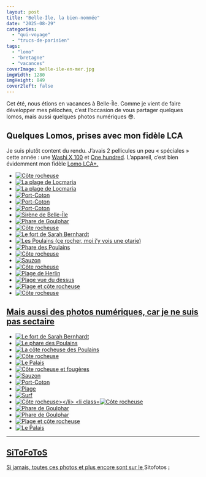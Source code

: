 ```yaml
---
layout: post
title: "Belle-Île, la bien-nommée"
date: "2025-08-29"
categories: 
  - "qui-voyage"
  - "trucs-de-parisien"
tags:
  - "lomo"
  - "bretagne"
  - "vacances"
coverImage: belle-ile-en-mer.jpg
imgWidth: 1280
imgHeight: 849
cover2left: false
---
```


<p>Cet été, nous étions en vacances à Belle-Île. Comme je vient de faire développer mes péloches, c’est l’occasion de vous partager quelques lomos, mais aussi quelques photos numériques <span aria-hidden="true">😎</span>.</p>

<h2>Quelques Lomos, prises avec mon fidèle <abbr>LCA</abbr></h2>
<p>Je suis plutôt content du rendu. J’avais 2&nbsp;pellicules un peu «&nbsp;spéciales&nbsp;» cette année&nbsp;: une <a href="https://www.lomography.fr/films/871973254-washi-x-100/photos">Washi X 100</a> et <a href="https://www.lomography.fr/films/871976509-one-hundred/photos">One hundred</a>. L’appareil, c’est bien évidemment mon fidèle <a href="https://shop.lomography.com/fr/lomo-lc-a-35-mm-film-camera">Lomo <abbr>LCA+</abbr>.</p>

<div id="lomo-slider" class="splide">
  <div class="splide__track">
    <ul class="splide__list">
<li class="splide__slide"><img src="https://sitofotos.6x8.org/i.php?upload/2025/08/27/20250827214859-fde37709-xx.jpg" alt="Côte rocheuse"></li>
<li class="splide__slide"><img src="https://sitofotos.6x8.org/i.php?upload/2025/08/27/20250827214909-d38dcdc0-xx.jpg" alt="La plage de Locmaria"></li>
<li class="splide__slide"><img src="https://sitofotos.6x8.org/i.php?upload/2025/08/27/20250827214909-7ec2157b-xx.jpg" alt="La plage de Locmaria"></li>
<li class="splide__slide"><img src="https://sitofotos.6x8.org/i.php?upload/2025/08/27/20250827214902-d02dbb45-xx.jpg" alt="Port-Coton"></li>
<li class="splide__slide"><img src="https://sitofotos.6x8.org/i.php?upload/2025/08/27/20250827214901-94c8b735-xx.jpg" alt="Port-Coton"></li>
<li class="splide__slide"><img src="https://sitofotos.6x8.org/i.php?upload/2025/08/27/20250827214900-029b8023-xx.jpg" alt="Port-Coton"></li>
<li class="splide__slide"><img src="https://sitofotos.6x8.org/i.php?upload/2025/08/27/20250827214903-8db3f0c4-xx.jpg" alt="Sirène de Belle-Île"></li>
<li class="splide__slide"><img src="https://sitofotos.6x8.org/i.php?upload/2025/08/27/20250827214904-5edf4cce-xx.jpg" alt="Phare de Goulphar"></li>
<li class="splide__slide"><img src="https://sitofotos.6x8.org/i.php?upload/2025/08/27/20250827214911-0bcb1f23-xx.jpg" alt="Côte rocheuse"></li>
<li class="splide__slide"><img src="https://sitofotos.6x8.org/i.php?upload/2025/08/27/20250827214911-c4d0b21a-xx.jpg" alt="Le fort de Sarah Bernhardt"></li>
<li class="splide__slide"><img src="https://sitofotos.6x8.org/i.php?upload/2025/08/27/20250827214912-5c25cce5-xx.jpg" alt="Les Poulains (ce rocher, moi j’y vois une otarie)"></li>
<li class="splide__slide"><img src="https://sitofotos.6x8.org/i.php?upload/2025/08/27/20250827214913-68844819-xx.jpg" alt="Phare des Poulains"></li>
<li class="splide__slide"><img src="https://sitofotos.6x8.org/i.php?upload/2025/08/27/20250827214906-bd5efaa0-xx.jpg" alt="Côte rocheuse"></li>
<li class="splide__slide"><img src="https://sitofotos.6x8.org/i.php?upload/2025/08/27/20250827214859-76f103fb-xx.jpg" alt="Sauzon"></li>
<li class="splide__slide"><img src="https://sitofotos.6x8.org/i.php?upload/2025/08/27/20250827214904-7959967c-xx.jpg" alt="Côte rocheuse"></li>
<li class="splide__slide"><img src="https://sitofotos.6x8.org/i.php?upload/2025/08/27/20250827214906-841f8e17-xx.jpg" alt="Plage de Herlin"></li>
<li class="splide__slide"><img src="https://sitofotos.6x8.org/i.php?upload/2025/08/27/20250827214907-834cd3be-xx.jpg" alt="Plage vue du dessus"></li>
<li class="splide__slide"><img src="https://sitofotos.6x8.org/i.php?upload/2025/08/27/20250827214908-baf337c7-xx.jpg" alt="Plage et côte rocheuse"></li>
<li class="splide__slide"><img src="https://sitofotos.6x8.org/i.php?upload/2025/08/27/20250827214908-da3532c1-xx.jpg" alt="Côte rocheuse"></li>
    </ul>
  </div>
</div>

<h2>Mais aussi des photos numériques, car je ne suis pas sectaire</h2>

<div id="iphone-slider" class="splide">
<div class="splide__track">
<ul class="splide__list">
<li class="splide__slide"><img src="https://sitofotos.6x8.org/i.php?upload/2025/08/15/20250815025514-7817ee07-xx.jpg" alt="Le fort de Sarah Bernhardt"></li>
<li class="splide__slide"><img src="https://sitofotos.6x8.org/i.php?upload/2025/08/15/20250815025502-65ddf66e-xx.jpg" alt="Le phare des Poulains"></li>
<li class="splide__slide"><img src="https://sitofotos.6x8.org/i.php?upload/2025/08/15/20250815025459-3f87624d-xx.jpg" alt="La côte rocheuse des Poulains"></li>
<li class="splide__slide"><img src="https://sitofotos.6x8.org/i.php?upload/2025/08/14/20250814125224-a3b657f9-xx.jpg" alt="Côte rocheuse"></li>
<li class="splide__slide"><img src="https://sitofotos.6x8.org/i.php?upload/2025/08/14/20250814120022-b8d0421f-xx.jpg" alt="Le Palais"></li>
<li class="splide__slide"><img src="https://sitofotos.6x8.org/i.php?upload/2025/08/14/20250814120004-6e3c4efa-xx.jpg" alt="Côte rocheuse et fougères"></li>
<li class="splide__slide"><img src="https://sitofotos.6x8.org/i.php?upload/2025/08/14/20250814115940-2b4089d3-xx.jpg" alt="Sauzon"></li>
<li class="splide__slide"><img src="https://sitofotos.6x8.org/i.php?upload/2025/08/14/20250814115807-feabca26-xx.jpg" alt="Port-Coton"></li>
<li class="splide__slide"><img src="https://sitofotos.6x8.org/i.php?upload/2025/08/14/20250814115720-e2890ee8-xx.jpg" alt="Plage"></li>
<li class="splide__slide"><img src="https://sitofotos.6x8.org/i.php?upload/2025/08/14/20250814115620-55fa4a8c-xx.jpg" alt="Surf"></li>
<li class="splide__slide"><img src="https://sitofotos.6x8.org/i.php?upload/2025/08/14/20250814115536-81305d2f-xx.jpg" alt="Côte rocheuse></li>
<li class="splide__slide"><img src="https://sitofotos.6x8.org/i.php?upload/2025/08/14/20250814115533-7fb0c589-xx.jpg" alt="Côte rocheuse"></li>
<li class="splide__slide"><img src="https://sitofotos.6x8.org/i.php?upload/2025/08/14/20250814115525-22964ad9-xx.jpg" alt="Phare de Goulphar"></li>
<li class="splide__slide"><img src="https://sitofotos.6x8.org/i.php?upload/2025/08/14/20250814115515-8fde20b9-xx.jpg" alt="Phare de Goulphar"></li>
<li class="splide__slide"><img src="https://sitofotos.6x8.org/i.php?upload/2025/08/14/20250814115443-609472d4-xx.jpg" alt="Plage et côte rocheuse"></li>
<li class="splide__slide"><img src="https://sitofotos.6x8.org/i.php?upload/2025/08/14/20250814115439-398189ea-xx.jpg" alt="Le Palais"></li>
</ul>
</div>
</div>

<hr />

<h2>SiToFoToS</h2>
<p>Si jamais, toutes ces photos et plus encore sont sur le <a hreh="https://sitofotos.6x8.org/index.php?/category/236">Sitofotos</a>&nbsp;¡</p>
